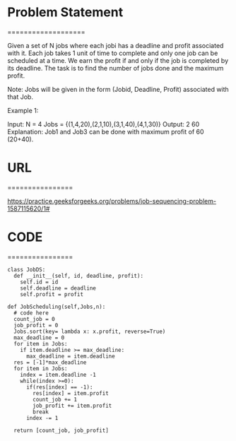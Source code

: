 

# Problem Statement
===================

Given a set of N jobs where each jobi has a deadline and profit associated with it. Each job takes 1 unit of time to complete and only one job can be scheduled at a time. We earn the profit if and only if the job is completed by its deadline. The task is to find the number of jobs done and the maximum profit.

Note: Jobs will be given in the form (Jobid, Deadline, Profit) associated with that Job.


Example 1:

Input:
N = 4
Jobs = {(1,4,20),(2,1,10),(3,1,40),(4,1,30)}
Output:
2 60
Explanation:
Job1 and Job3 can be done with
maximum profit of 60 (20+40).



# URL
================

https://practice.geeksforgeeks.org/problems/job-sequencing-problem-1587115620/1#

# CODE
================

```
class JobDS:
  def __init__(self, id, deadline, profit):
    self.id = id
    self.deadline = deadline
    self.profit = profit
      
def JobScheduling(self,Jobs,n):
  # code here
  count_job = 0
  job_profit = 0
  Jobs.sort(key= lambda x: x.profit, reverse=True)
  max_deadline = 0
  for item in Jobs:
    if item.deadline >= max_deadline:
      max_deadline = item.deadline
  res = [-1]*max_deadline
  for item in Jobs:
    index = item.deadline -1
    while(index >=0):
      if(res[index] == -1):
        res[index] = item.profit
        count_job += 1
        job_profit += item.profit
        break
      index -= 1
              
  return [count_job, job_profit]
```